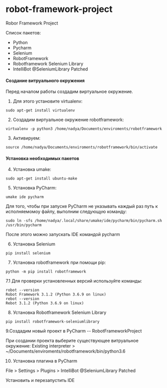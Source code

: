 # robot-framework-project
Robor Framework Project

Список пакетов:
- Python
- Pycharm
- Selenium
- RobotFramework
- Robotframework Selenium Library
- IntelliBot @SeleniumLibrary Patched


#### Создание витруального окружения
Перед началом работы создадим виртуальное окружение. 
1. Для этого установите virtualenv:
```
sudo apt-get install virtualenv
```
2. Создадим виртуальное окружение robotframework:
```
virtualenv -p python3 /home/nadya/Documents/enviroments/robotframework
```
3. Активируем:
```
source /home/nadya/Documents/enviroments/robotframework/bin/activate
```
#### Установка необходимых пакетов
4. Установка umake:
```
sudo apt-get install ubuntu-make
```
5. Установка PyCharm:
```
umake ide pycharm
```
Для того, чтобы при запуске PyCharm не указывать каждый раз путь к исполняемомоу файлу, выполним следующую команду:
```
sudo ln -sfs /home/nadya/.local/share/umake/ide/pycharm/bin/pycharm.sh /usr/bin/pycharm
```
После этого можно запускать IDE командой pycharm

6. Установка Selenium
```
pip install selenium
```
7. Установка robotframework при помощи pip:
```
python -m pip install robotframework
```
7.1 Для проверки установленных версий используйте команды:
```
robot --version
Robot Framework 3.1.2 (Python 3.6.9 on linux)
rebot --version
Rebot 3.1.2 (Python 3.6.9 on linux)
```
8. Установка Robotframework Selenium Library
```
pip install robotframework-seleniumlibrary
```
9.Создадим новый проект в PyCharm -- RobotFrameworkProject

При создании проекта выберите существующее витруальное окружение:
Existing interpreter > ~/Documents/enviroments/robotframework/bin/python3.6

10. Установка плагина в PyCharm

File > Settings > Plugins > IntelliBot @SeleniumLibrary Patched 

Установить и перезапустить IDE

